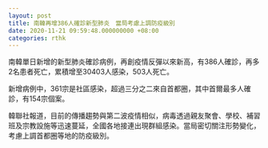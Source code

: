 ```yaml
---
layout: post
title: 南韓再增386人確診新型肺炎　當局考慮上調防疫級別
date: 2020-11-21 09:59:48.000000000 +08:00
categories: rthk
---
```


南韓單日新增的新型肺炎確診病例，再創疫情反彈以來新高，有386人確診，再多2名患者死亡，累積增至30403人感染，503人死亡。

新增病例中，361宗是社區感染，超過三分之二來自首都圈，其中首爾最多人確診，有154宗個案。

韓聯社報道，目前的傳播趨勢與第二波疫情相似，病毒透過親友聚會、學校、補習班及宗教設施等迅速蔓延，全國各地接連出現群組感染。當局密切關注形勢變化，考慮上調首都圈等地的防疫級別。
